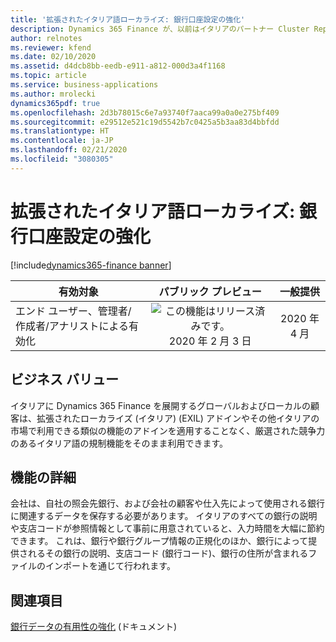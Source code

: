 ```yaml
---
title: '拡張されたイタリア語ローカライズ: 銀行口座設定の強化'
description: Dynamics 365 Finance が、以前はイタリアのパートナー Cluster Reply によって提供された、拡張されたローカライズ (イタリア) (EXIL) アドインでのみ利用可能であった、イタリア語固有の機能セットが利用できるように拡張されました。
author: relnotes
ms.reviewer: kfend
ms.date: 02/10/2020
ms.assetid: d4dcb8bb-eedb-e911-a812-000d3a4f1168
ms.topic: article
ms.service: business-applications
ms.author: mrolecki
dynamics365pdf: true
ms.openlocfilehash: 2d3b78015c6e7a93740f7aaca99a0a0e275bf409
ms.sourcegitcommit: e29512e521c19d5542b7c0425a5b3aa83d4bbfdd
ms.translationtype: HT
ms.contentlocale: ja-JP
ms.lasthandoff: 02/21/2020
ms.locfileid: "3080305"
---
```

# <a name="extended-italian-localization-bank-account-setup-enhancement"></a>拡張されたイタリア語ローカライズ: 銀行口座設定の強化
[!include[dynamics365-finance banner](../includes/dynamics365-finance.md)]

| 有効対象    |  パブリック プレビュー | 一般提供 | 
| ---------- | :----------: |:----------: |
|エンド ユーザー、管理者/作成者/アナリストによる有効化|![この機能はリリース済みです。](/dynamics365-release-plan/media/green-checkmark.png "この機能はリリース済みです。") 2020 年 2 月 3 日| 2020 年 4 月|


## <a name="business-value"></a>ビジネス バリュー
<!-- bv start -->
イタリアに Dynamics 365 Finance を展開するグローバルおよびローカルの顧客は、拡張されたローカライズ (イタリア) (EXIL) アドインやその他イタリアの市場で利用できる類似の機能のアドインを適用することなく、厳選された競争力のあるイタリア語の規制機能をそのまま利用できます。
<!-- bv end -->



## <a name="feature-details"></a>機能の詳細
<!--feature detail start -->
会社は、自社の照会先銀行、および会社の顧客や仕入先によって使用される銀行に関連するデータを保存する必要があります。 イタリアのすべての銀行の説明や支店コードが参照情報として事前に用意されていると、入力時間を大幅に節約できます。 これは、銀行や銀行グループ情報の正規化のほか、銀行によって提供されるその銀行の説明、支店コード (銀行コード)、銀行の住所が含まれるファイルのインポートを通じて行われます。
<!--feature detail end -->










## <a name="see-also"></a>関連項目

[銀行データの有用性の強化](https://docs.microsoft.com/dynamics365/finance/localizations/emea-ita-exil-bank-accounts-setup) (ドキュメント)
